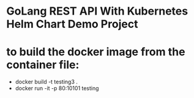 # GoLang REST API With Kubernetes Helm Chart Demo Project

# to build the docker image from the container file:

- docker build -t testing3 .
- docker run -it -p 80:10101 testing